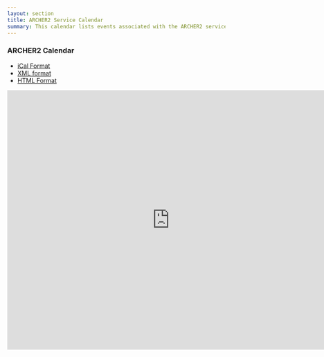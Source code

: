 ```yaml
---
layout: section
title: ARCHER2 Service Calendar
summary: This calendar lists events associated with the ARCHER2 service, including: training, call deadlines and planned maintenance sessions.
---
```


### ARCHER2 Calendar

* [iCal Format](https://www.google.com/calendar/ical/archer2.hpc%40gmail.com/public/basic.ics)
* [XML format](https://www.google.com/calendar/feeds/archer2.hpc%40gmail.com/public/basic)
* [HTML Format](https://www.google.com/calendar/embed?src=archer2.hpc%40gmail.com&ctz=Europe/London)




<iframe src="https://www.google.com/calendar/embed?height=600&amp;wkst=1&amp;bgcolor=%23FFFFFF&amp;src=archer2.hpc%40gmail.com&amp;color=%232952A3&amp;ctz=Europe%2FLondon" style=" border-width:0 " width="750" height="600" frameborder="0" scrolling="no"></iframe>
